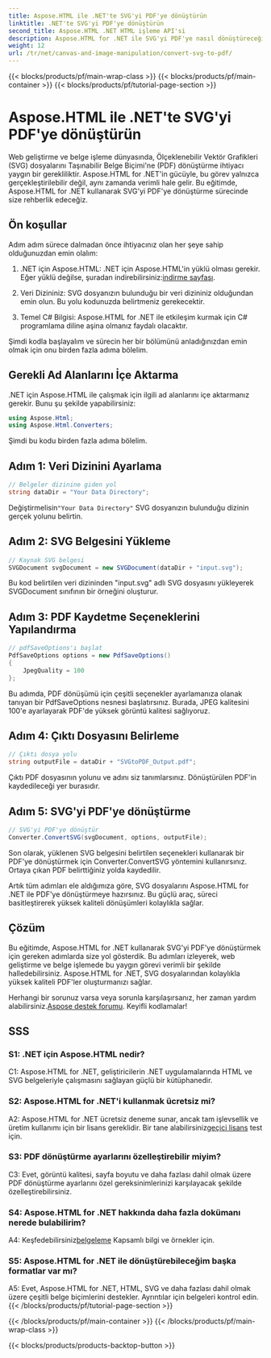 ```yaml
---
title: Aspose.HTML ile .NET'te SVG'yi PDF'ye dönüştürün
linktitle: .NET'te SVG'yi PDF'ye dönüştürün
second_title: Aspose.HTML .NET HTML işleme API'si
description: Aspose.HTML for .NET ile SVG'yi PDF'ye nasıl dönüştüreceğinizi öğrenin. Verimli belge işleme için yüksek kaliteli, adım adım eğitim.
weight: 12
url: /tr/net/canvas-and-image-manipulation/convert-svg-to-pdf/
---
```


{{< blocks/products/pf/main-wrap-class >}}
{{< blocks/products/pf/main-container >}}
{{< blocks/products/pf/tutorial-page-section >}}

# Aspose.HTML ile .NET'te SVG'yi PDF'ye dönüştürün


Web geliştirme ve belge işleme dünyasında, Ölçeklenebilir Vektör Grafikleri (SVG) dosyalarını Taşınabilir Belge Biçimi'ne (PDF) dönüştürme ihtiyacı yaygın bir gerekliliktir. Aspose.HTML for .NET'in gücüyle, bu görev yalnızca gerçekleştirilebilir değil, aynı zamanda verimli hale gelir. Bu eğitimde, Aspose.HTML for .NET kullanarak SVG'yi PDF'ye dönüştürme sürecinde size rehberlik edeceğiz. 

## Ön koşullar

Adım adım sürece dalmadan önce ihtiyacınız olan her şeye sahip olduğunuzdan emin olalım:

1.  .NET için Aspose.HTML: .NET için Aspose.HTML'in yüklü olması gerekir. Eğer yüklü değilse, şuradan indirebilirsiniz:[indirme sayfası](https://releases.aspose.com/html/net/).

2. Veri Dizininiz: SVG dosyanızın bulunduğu bir veri dizininiz olduğundan emin olun. Bu yolu kodunuzda belirtmeniz gerekecektir.

3. Temel C# Bilgisi: Aspose.HTML for .NET ile etkileşim kurmak için C# programlama diline aşina olmanız faydalı olacaktır.

Şimdi kodla başlayalım ve sürecin her bir bölümünü anladığınızdan emin olmak için onu birden fazla adıma bölelim.

## Gerekli Ad Alanlarını İçe Aktarma

.NET için Aspose.HTML ile çalışmak için ilgili ad alanlarını içe aktarmanız gerekir. Bunu şu şekilde yapabilirsiniz:

```csharp
using Aspose.Html;
using Aspose.Html.Converters;
```

Şimdi bu kodu birden fazla adıma bölelim.

## Adım 1: Veri Dizinini Ayarlama
```csharp
// Belgeler dizinine giden yol
string dataDir = "Your Data Directory";
```
 Değiştirmelisin`"Your Data Directory"` SVG dosyanızın bulunduğu dizinin gerçek yolunu belirtin.

## Adım 2: SVG Belgesini Yükleme
```csharp
// Kaynak SVG belgesi
SVGDocument svgDocument = new SVGDocument(dataDir + "input.svg");
```
Bu kod belirtilen veri dizininden "input.svg" adlı SVG dosyasını yükleyerek SVGDocument sınıfının bir örneğini oluşturur.

## Adım 3: PDF Kaydetme Seçeneklerini Yapılandırma
```csharp
// pdfSaveOptions'ı başlat
PdfSaveOptions options = new PdfSaveOptions()
{
	JpegQuality = 100
};
```
Bu adımda, PDF dönüşümü için çeşitli seçenekler ayarlamanıza olanak tanıyan bir PdfSaveOptions nesnesi başlatırsınız. Burada, JPEG kalitesini 100'e ayarlayarak PDF'de yüksek görüntü kalitesi sağlıyoruz.

## Adım 4: Çıktı Dosyasını Belirleme
```csharp
// Çıktı dosya yolu
string outputFile = dataDir + "SVGtoPDF_Output.pdf";
```
Çıktı PDF dosyasının yolunu ve adını siz tanımlarsınız. Dönüştürülen PDF'in kaydedileceği yer burasıdır.

## Adım 5: SVG'yi PDF'ye dönüştürme
```csharp
// SVG'yi PDF'ye dönüştür
Converter.ConvertSVG(svgDocument, options, outputFile);
```
Son olarak, yüklenen SVG belgesini belirtilen seçenekleri kullanarak bir PDF'ye dönüştürmek için Converter.ConvertSVG yöntemini kullanırsınız. Ortaya çıkan PDF belirttiğiniz yolda kaydedilir.

Artık tüm adımları ele aldığımıza göre, SVG dosyalarını Aspose.HTML for .NET ile PDF'ye dönüştürmeye hazırsınız. Bu güçlü araç, süreci basitleştirerek yüksek kaliteli dönüşümleri kolaylıkla sağlar.

## Çözüm

Bu eğitimde, Aspose.HTML for .NET kullanarak SVG'yi PDF'ye dönüştürmek için gereken adımlarda size yol gösterdik. Bu adımları izleyerek, web geliştirme ve belge işlemede bu yaygın görevi verimli bir şekilde halledebilirsiniz. Aspose.HTML for .NET, SVG dosyalarından kolaylıkla yüksek kaliteli PDF'ler oluşturmanızı sağlar.

 Herhangi bir sorunuz varsa veya sorunla karşılaşırsanız, her zaman yardım alabilirsiniz.[Aspose destek forumu](https://forum.aspose.com/). Keyifli kodlamalar!

## SSS

### S1: .NET için Aspose.HTML nedir?

C1: Aspose.HTML for .NET, geliştiricilerin .NET uygulamalarında HTML ve SVG belgeleriyle çalışmasını sağlayan güçlü bir kütüphanedir.

### S2: Aspose.HTML for .NET'i kullanmak ücretsiz mi?

 A2: Aspose.HTML for .NET ücretsiz deneme sunar, ancak tam işlevsellik ve üretim kullanımı için bir lisans gereklidir. Bir tane alabilirsiniz[geçici lisans](https://purchase.aspose.com/temporary-license/) test için.

### S3: PDF dönüştürme ayarlarını özelleştirebilir miyim?

C3: Evet, görüntü kalitesi, sayfa boyutu ve daha fazlası dahil olmak üzere PDF dönüştürme ayarlarını özel gereksinimlerinizi karşılayacak şekilde özelleştirebilirsiniz.

### S4: Aspose.HTML for .NET hakkında daha fazla dokümanı nerede bulabilirim?

 A4: Keşfedebilirsiniz[belgeleme](https://reference.aspose.com/html/net/) Kapsamlı bilgi ve örnekler için.

### S5: Aspose.HTML for .NET ile dönüştürebileceğim başka formatlar var mı?

A5: Evet, Aspose.HTML for .NET, HTML, SVG ve daha fazlası dahil olmak üzere çeşitli belge biçimlerini destekler. Ayrıntılar için belgeleri kontrol edin.
{{< /blocks/products/pf/tutorial-page-section >}}

{{< /blocks/products/pf/main-container >}}
{{< /blocks/products/pf/main-wrap-class >}}

{{< blocks/products/products-backtop-button >}}
